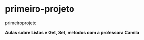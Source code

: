 # primeiro-projeto
primeiroprojeto

**Aulas sobre Listas e Get, Set, metodos com a professora Camila**
